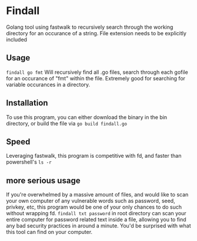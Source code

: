 # Findall

Golang tool using fastwalk to recursively search through the working directory for an occurance of a string. File extension needs to be explicitly included

## Usage
```findall go fmt```
Will recursively find all .go files, search through each gofile for an occurance of "fmt" within the file. Extremely good for searching for variable occurances in a directory.

## Installation
To use this program, you can either download the binary in the bin directory, or build the file via
```go build findall.go```

## Speed

Leveraging fastwalk, this program is competitive with fd, and faster than powershell's ```ls -r```

## more serious usage

If you're overwhelmed by a massive amount of files, and would like to scan your own computer of any vulnerable words such as password, seed, privkey, etc, this program would be one of your only chances to do such without wrapping fd. ```findall txt password``` in root directory can scan your entire computer for password related text inside a file, allowing you to find any bad security practices in around a minute. You'd be surprised with what this tool can find on your computer.
